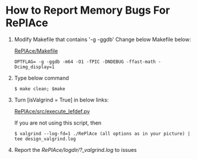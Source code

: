 # How to Report Memory Bugs For RePlAce

1) Modify Makefile that contains '-g -ggdb'
Change below Makefile below: 

    [RePlAce/Makefile](https://github.com/abk-openroad/RePlAce/blob/15e9f8aeb2b786a0b63419ab876ee222ac252f2c/src/Makefile#L4)

       OPTFLAG= -g -ggdb -m64 -O1 -fPIC -DNDEBUG -ffast-math -Dcimg_display=1 

2) Type below command

       $ make clean; $make

3) Turn [isValgrind = True] in below links:

    [RePlAce/src/execute_lefdef.py](https://github.com/abk-openroad/RePlAce/blob/15e9f8aeb2b786a0b63419ab876ee222ac252f2c/src/execute_lefdef.py#L28)

    If you are not using this script, then

       $ valgrind --log-fd=1 ./RePlAce (all options as in your picture) | tee design_valgrind.log

4) Report the *RePlAce/logdir/?_valgrind.log* to issues 
